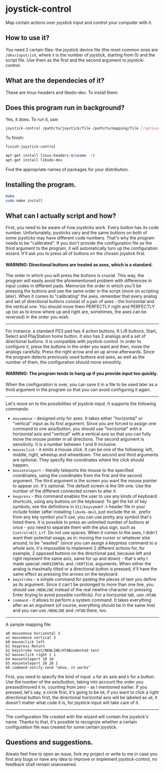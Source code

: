 # joystick-control
Map certain actions over joystick input and control your computer with it.

## How to use it?
You need 2 certain files: the joystick device file (the most
common ones are `/dev/input/jsX`, where `X` is the number of joystick, starting
from 0) and the script file. Use them as the first and the second argument to joystick-control.

## What are the dependecies of it?
These are linux-headers and libxdo-dev. To install them:

## Does this program run in background?
Yes, it does. To run it, use:
```bash
joystick-control /path/to/joystick/file /path/to/mapping/file [/optional/path/to/configuration/file]
```
To finish:
```bash
finish-joystick-control
```

```bash
apt-get install linux-headers-$(uname -r)
apt-get install libxdo-dev
```

Find the appropriate names of packages for your distribution.
## Installing the program.
```bash
make
sudo make install
```

## What can I actually script and how?
First, you need to be aware of how joysticks work. Every button has its code number.
Unfortunately, joysticks vary and the same buttons on both of some joysticks may have
different code numbers. That's why the program needs to be "calibrated". If you
don't provide the configuration file as the third argument to the program, it will
automatically turn up the configuration wizard. It'll ask you to press all of
buttons on the chosen joystick first.
#### WARNING: Directional buttons are treated as axes, which is a standard.
The order in which you will press the buttons is crucial. This way, the program
will easily avoid the aforementioned problem with differences in input codes
in different pads. Memorize the order in which you'll be pressing the buttons
and use the same order in the script (more on scripting later). When it comes to "calibrating" the axes,
remember that every analog and set of directional buttons consist of a pair of axes - the horizontal
and the vertical one. You should move them PERFECTLY right and PERFECTLY up (so as to know where up
and right are, sometimes, the axes can be reversed) in the order you wish.

---
For instance: a standard PS3 pad has 4 action buttons, 6 L/R buttons, Start, Select and
PlayStation home button. It also has 2 analogs and a set of directional buttons. It is
compatible with joystick-control. In order to configure it, press the buttons in the order
you want and then, move the analogs carefully. Press the right arrow and an up arrow
afterwards. Since the program detects previously used buttons and axes, as well as the
number of them, the configuration should move smoothly.
#### WARNING: The program tends to hang up if you provide input too quickly.
When the configuration is over, you can save it in a file to be used later as a third argument
in the program so that you can avoid configuring it again.


---
Let's move on to the possibilities of joystick-input. It supports the following commands:
* `mousemove` - designed only for axes. It takes either "horizontal" or "vertical" input as its
first argument. Since you are forced to assign one command to one axis/button, you should
use "horizontal" with a horizontal axis and "vertical" with a vertical axis so that you can
fully move the mouse pointer in all directions. The second argument is sensitivity. It is a number
between 1 and 9 inclusive.
* `mouseclick` - it emits a mouse click. It can be one of the following: left, middle, right, wheelup
and wheeldown. The second and third arguments are optional. They specify the coordinates where the
click should happen.
* `mouseteleport` - literally teleports the mouse to the specified coordinates, using the coordinates
from the first and the second argument. The third argument is the screen you want the mouse pointer
to appear on. It's optional. The default screen is the 0th one. Use the number of the different
connected screen to alter it.
* `keypress` - this command enables the user to use any kinds of keyboard shortcuts, using any
buttons on the keyboard. To get the list of key symbols, see the definitions in `X11/keysymdef.h`
header file in your include folder (after installing `libxdo-dev`), just exclude the `XK_` prefix
from any key symbol you'll use, you can use pretty any symbol that's listed there. It is possible to
press an unlimited number of buttons at once - you need to separate them with the plus sign, such as
`Control+Alt_L+T`. Do not use spaces. When it comes to the axes, I didn't want their potential
usage, as in: moving the cursor or whatever else around, to be "wasted" (since you can assign
a keypress command to a whole axis, it's impossible to implement 2 different actions for, for
example, 2 opposed buttons on the directional pad, because left and right represent the same axis,
same for up and down) - that's why I made special `/HORIZONTAL` and `/VERTICAL` arguments. When
either the analog is maximally tilted or a directional button is pressed, it'll have the same
effect as pressing the arrows on the keyboard.
* `keystroke` - a simple command for pasting the pieces of text you define as its argument. Since
it can't be prolonged to more than one line, you should use `/NEWLINE` instead of the real newline
character or pressing Enter (trying to avoid possible conflicts). For a horizontal tab, use `/HTAB`.
* `command` - it allows to perform a system command. It takes everything after as an argument (of
course, everything should be in the same line) and you can use `/NEWLINE` and `/HTAB` there, too.

---
A sample mapping file:
```
a0 mousemove horizontal 3
a1 mousemove vertical 3
b0 mouseclick left
b1 keypress Return
b2 keystroke test/NEWLINE/HTABindented test
b3 mouseclick right 1 1
b4 mouseteleport 10 10
b5 mouseteleport 20 20 1
b6 command notify-send "whoo, it works"
```
First, you need to specify the kind of input: `a` for an axis and `b` for a button. Use the number
of the axis/button, taking into account the order you pressed/moved it in, counting from zero - as I mentioned
earlier. If you pressed, let's say, a circle first, it's going to be `b0`, if you want to
click a right directional button first, the directional horizontal axis will be labeled as `a0`, it doesn't matter
what code it is, for joystick-input will take care of it.

---
The configuration file created with the wizard will contain the joystick's name. Thanks to that,
it's possible to recognize whether a certain configuration file was created for some certain
joystick.

## Questions and suggestions.
Alwats feel free to open an issue, fork my project or write to me in case you find any bugs or
have any idea to improve or implement joystick-control, no feedback shall remain unanswered.
